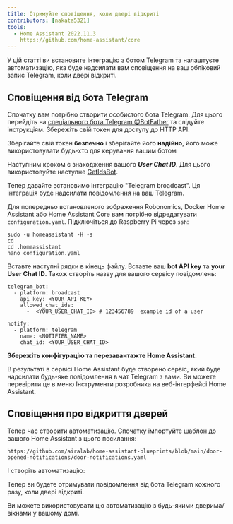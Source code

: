```yaml
---
title: Отримуйте сповіщення, коли двері відкриті
contributors: [nakata5321]
tools:   
  - Home Assistant 2022.11.3
    https://github.com/home-assistant/core
---
```


У цій статті ви встановите інтеграцію з ботом Telegram та налаштуєте автоматизацію, яка буде надсилати вам сповіщення на ваш обліковий запис Telegram, коли двері відкриті.

## Сповіщення від бота Telegram

Спочатку вам потрібно створити особистого бота Telegram. Для цього перейдіть на [спеціального бота Telegram @BotFather](https://t.me/botfather) та слідуйте інструкціям. 
Збережіть свій токен для доступу до HTTP API.

<robo-wiki-video controls :videos="[{src: 'https://static.robonomics.network/wiki/bot-father.mp4', type:'mp4'}]" />

<robo-wiki-note type="warning">

Зберігайте свій токен **безпечно** і зберігайте його **надійно**, його може використовувати будь-хто для керування вашим ботом 

</robo-wiki-note>

Наступним кроком є знаходження вашого ***User Chat ID***. Для цього використовуйте наступне [GetIdsBot](https://t.me/getidsbot). 

<robo-wiki-video controls :videos="[{src: 'https://static.robonomics.network/wiki/get-id-bot.mp4', type:'mp4'}]" />

Тепер давайте встановимо інтеграцію "Telegram broadcast". Ця інтеграція буде надсилати повідомлення на ваш Telegram.

Для попередньо встановленого зображення Robonomics, Docker Home Assistant або Home Assistant Core вам потрібно відредагувати `configuration.yaml`. Підключіться до Raspberry Pi через `ssh`:

<robo-wiki-video controls :videos="[{src: 'https://static.robonomics.network/wiki/open-config.mp4', type:'mp4'}]" />

<code-helper additionalLine="rasppi_username@rasppi_hostname" >

```shell
sudo -u homeassistant -H -s
cd
cd .homeassistant 
nano configuration.yaml
```

</code-helper >

Вставте наступні рядки в кінець файлу. Вставте ваш **bot API key** та **your User Chat ID**. Також створіть назву для вашого сервісу повідомлень:


<code-helper copy >

```shell
telegram_bot:
  - platform: broadcast
    api_key: <YOUR_API_KEY>
    allowed_chat_ids:
      -  <YOUR_USER_CHAT_ID> # 123456789  example id of a user
      
notify:
  - platform: telegram
    name: <NOTIFIER_NAME>
    chat_id: <YOUR_USER_CHAT_ID>
```

</code-helper >

<robo-wiki-video controls :videos="[{src: 'https://static.robonomics.network/wiki/insert-config.mp4', type:'mp4'}]" />

**Збережіть конфігурацію та перезавантажте Home Assistant.**


В результаті в сервісі Home Assistant буде створено сервіс, який буде надсилати будь-яке повідомлення в чат Telegram з вами. 
Ви можете перевірити це в меню Інструменти розробника на веб-інтерфейсі Home Assistant. 

<robo-wiki-video controls :videos="[{src: 'https://static.robonomics.network/wiki/telegram-result.mp4', type:'mp4'}]" />

##  Сповіщення про відкриття дверей

Тепер час створити автоматизацію. Спочатку імпортуйте шаблон до вашого Home Assistant з цього посилання:

<code-helper copy>

```shell
https://github.com/airalab/home-assistant-blueprints/blob/main/door-opened-notifications/door-notifications.yaml
```

</code-helper >

<robo-wiki-video controls :videos="[{src: 'https://static.robonomics.network/wiki/telegram-result.mp4', type:'mp4'}]" />

І створіть автоматизацію:

<robo-wiki-video controls :videos="[{src: 'https://static.robonomics.network/wiki/create-automation.mp4', type:'mp4'}]" />

Тепер ви будете отримувати повідомлення від бота Telegram кожного разу, коли двері відкриті.

<robo-wiki-note type="okay">
Ви можете використовувати цю автоматизацію з будь-якими дверима/вікнами у вашому домі.
</robo-wiki-note>

